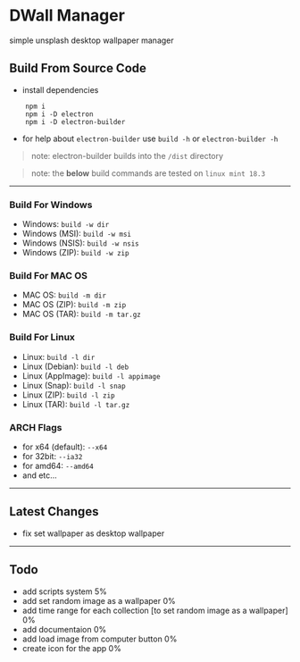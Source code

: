 # DWall Manager
simple unsplash desktop wallpaper manager


## Build From Source Code

- install dependencies

```
    npm i
    npm i -D electron
    npm i -D electron-builder
```

- for help about `electron-builder` use `build -h` or `electron-builder -h`

> note: electron-builder builds into the `/dist` directory

> note: the __below__ build commands are tested on `linux mint 18.3`

____

### Build For Windows

- Windows: `build -w dir`
- Windows (MSI): `build -w msi`
- Windows (NSIS): `build -w nsis`
- Windows (ZIP): `build -w zip`

### Build For MAC OS

- MAC OS: `build -m dir`
- MAC OS (ZIP): `build -m zip`
- MAC OS (TAR): `build -m tar.gz`

### Build For Linux

- Linux: `build -l dir`
- Linux (Debian): `build -l deb`
- Linux (AppImage): `build -l appimage`
- Linux (Snap): `build -l snap`
- Linux (ZIP): `build -l zip`
- Linux (TAR): `build -l tar.gz`

### ARCH Flags

- for x64 (default): `--x64`
- for 32bit: `--ia32`
- for amd64: `--amd64`
- and etc...

____

## Latest Changes

- fix set wallpaper as desktop wallpaper

____

## Todo

- add scripts system 5%
- add set random image as a wallpaper 0%
- add time range for each collection [to set random image as a wallpaper] 0%
- add documentaion 0%
- add load image from computer button 0%
- create icon for the app 0%

